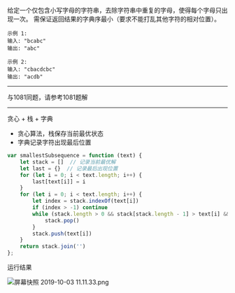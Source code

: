 给定一个仅包含小写字母的字符串，去除字符串中重复的字母，使得每个字母只出现一次。
需保证返回结果的字典序最小（要求不能打乱其他字符的相对位置）。

```case
示例 1:
输入: "bcabc"
输出: "abc"

示例 2:
输入: "cbacdcbc"
输出: "acdb"
```

---

与1081同题，请参考1081题解

---

贪心 + 栈 + 字典

- 贪心算法，栈保存当前最优状态
- 字典记录字符出现最后位置


```javascript
var smallestSubsequence = function (text) {
    let stack = []  // 记录当前最优解
    let last = {}  // 记录最后出现位置
    for (let i = 0; i < text.length; i++) {
        last[text[i]] = i
    }
    for (let i = 0; i < text.length; i++) {
        let index = stack.indexOf(text[i])
        if (index > -1) continue
        while (stack.length > 0 && stack[stack.length - 1] > text[i] && last[stack[stack.length - 1] ] > i) {
            stack.pop()
        }
        stack.push(text[i])
    }
    return stack.join('')
};
```

运行结果

![屏幕快照 2019-10-03 11.11.33.png](https://pic.leetcode-cn.com/f307c6c1e8c8a74dc56f8323edea35e0d0343ddb231a2b3456349d0f8bf2b7f4-%E5%B1%8F%E5%B9%95%E5%BF%AB%E7%85%A7%202019-10-03%2011.11.33.png)
